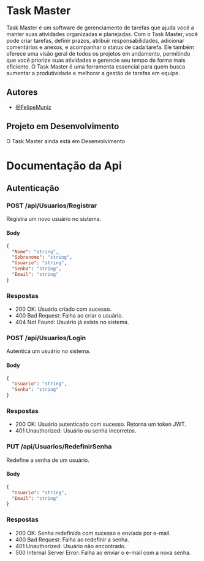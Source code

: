 # Task Master
Task Master é um software de gerenciamento de tarefas que ajuda você a manter suas atividades organizadas e planejadas. Com o Task Master, você pode criar tarefas, definir prazos, atribuir responsabilidades, adicionar comentários e anexos, e acompanhar o status de cada tarefa. Ele também oferece uma visão geral de todos os projetos em andamento, permitindo que você priorize suas atividades e gerencie seu tempo de forma mais eficiente. O Task Master é uma ferramenta essencial para quem busca aumentar a produtividade e melhorar a gestão de tarefas em equipe.



## Autores

- [@FelipeMuniz](https://www.github.com/FelipeMunizz)


## Projeto em Desenvolvimento

O Task Master ainda está em Desenvolvimento


# Documentação da Api

## Autenticação

### POST /api/Usuarios/Registrar

Registra um novo usuário no sistema.

#### Body

```json
{
  "Nome": "string",
  "Sobrenome": "string",
  "Usuario": "string",
  "Senha": "string",
  "Email": "string"
}

``` 
### Respostas
- 200 OK: Usuário criado com sucesso.
- 400 Bad Request: Falha ao criar o usuário.
- 404 Not Found: Usuário já existe no sistema.

### POST /api/Usuarios/Login
Autentica um usuário no sistema.
#### Body

```json
{
  "Usuario": "string",
  "Senha": "string"
}

``` 
### Respostas
- 200 OK: Usuário autenticado com sucesso. Retorna um token JWT.
- 401 Unauthorized: Usuário ou senha incorretos.

### PUT /api/Usuarios/RedefinirSenha
Redefine a senha de um usuário.

#### Body

```json
{
  "Usuario": "string",
  "Email": "string"
}
``` 
### Respostas
- 200 OK: Senha redefinida com sucesso e enviada por e-mail.
- 400 Bad Request: Falha ao redefinir a senha.
- 401 Unauthorized: Usuário não encontrado.
- 500 Internal Server Error: Falha ao enviar o e-mail com a nova senha.
